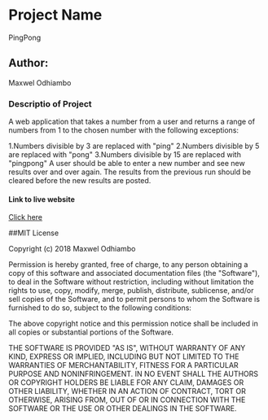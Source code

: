 # Project Name
PingPong

## Author:
Maxwel Odhiambo

### Descriptio of Project
A web application that takes a number from a user and returns a range of numbers from 1 to the chosen number with the following exceptions:

  1.Numbers divisible by 3 are replaced with "ping"
  2.Numbers divisible by 5 are replaced with "pong"
  3.Numbers divisible by 15 are replaced with "pingpong"
A user should be able to enter a new number and see new results over and over again. The results from the previous run should be cleared before the new results are posted.

#### Link to live website
[Click here]()

##MIT License

Copyright (c) 2018 Maxwel Odhiambo

Permission is hereby granted, free of charge, to any person obtaining a copy
of this software and associated documentation files (the "Software"), to deal
in the Software without restriction, including without limitation the rights
to use, copy, modify, merge, publish, distribute, sublicense, and/or sell
copies of the Software, and to permit persons to whom the Software is
furnished to do so, subject to the following conditions:

The above copyright notice and this permission notice shall be included in all
copies or substantial portions of the Software.

THE SOFTWARE IS PROVIDED "AS IS", WITHOUT WARRANTY OF ANY KIND, EXPRESS OR
IMPLIED, INCLUDING BUT NOT LIMITED TO THE WARRANTIES OF MERCHANTABILITY,
FITNESS FOR A PARTICULAR PURPOSE AND NONINFRINGEMENT. IN NO EVENT SHALL THE
AUTHORS OR COPYRIGHT HOLDERS BE LIABLE FOR ANY CLAIM, DAMAGES OR OTHER
LIABILITY, WHETHER IN AN ACTION OF CONTRACT, TORT OR OTHERWISE, ARISING FROM,
OUT OF OR IN CONNECTION WITH THE SOFTWARE OR THE USE OR OTHER DEALINGS IN THE
SOFTWARE.
